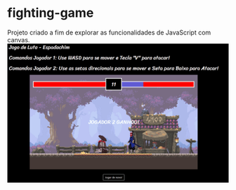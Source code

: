 # fighting-game

Projeto criado a fim de explorar as funcionalidades de JavaScript com canvas.
![](https://github.com/joaodevelop/fighting-game/blob/main/game.gif)
